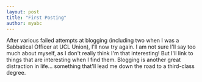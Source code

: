 ```yaml
---
layout: post
title: "First Posting"
author: myabc
---
```



After various failed attempts at blogging (including two when I was a Sabbatical Officer at UCL Union), I'll now try again. I am not sure I'll say too much about myself, as I don't really think I'm that interesting! But I'll link to things that are interesting when I find them. Blogging is another great distraction in life... something that'll lead me down the road to a third-class degree.
